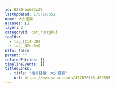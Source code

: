```yaml
---
id: 0280-bu602w39
lastUpdated: 1757167352
name: 大头怪婴
aliases: []
layer: 2
categoryId: cat_r0rzgkOi
tagIds:
  - tag_fC14-UDS
  - tag__NZec6vQ
nsfw: false
parent: ""
relatedEntries: []
timelineEvents: []
titledLinks:
  - title: "相关链接: 大头怪婴"
    url: https://www.sohu.com/a/457670106_429555
---
```


